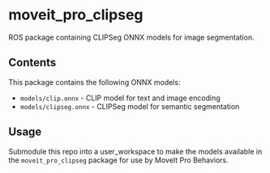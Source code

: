 # moveit_pro_clipseg

ROS package containing CLIPSeg ONNX models for image segmentation.

## Contents

This package contains the following ONNX models:

- `models/clip.onnx` - CLIP model for text and image encoding
- `models/clipseg.onnx` - CLIPSeg model for semantic segmentation

## Usage

Submodule this repo into a user_workspace to make the models available in the `moveit_pro_clipseg` package for use by MoveIt Pro Behaviors.